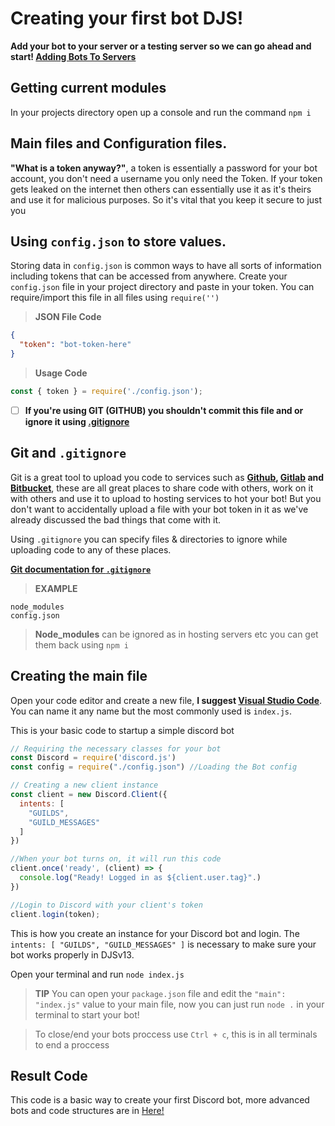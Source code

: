 # Creating your first bot DJS!
**Add your bot to your server or a testing server so we can go ahead and start! [Adding Bots To Servers](https://discordjs.guide/preparations/adding-your-bot-to-servers.html#bot-invite-links)**

## Getting current modules
In your projects directory open up a console and run the command `npm i`

## Main files and Configuration files.
**"What is a token anyway?"**, a token is essentially a password for your bot account, you don't need a username you only need the Token. If your token gets leaked on the internet then others can essentially use it as it's theirs and use it for malicious purposes. So it's vital that you keep it secure to just you

## Using `config.json` to store values.
Storing data in `config.json` is common ways to have all sorts of information including tokens that can be accessed from anywhere. Create your `config.json` file in your project directory and paste in your token. You can require/import this file in all files using `require('')`
> **JSON File Code**
```json
{
  "token": "bot-token-here"
}
```
> **Usage Code**
```javascript
const { token } = require('./config.json');
```
- [ ] **If you're using GIT (GITHUB) you shouldn't commit this file and or ignore it using [.gitignore]()**

## Git and `.gitignore`
Git is a great tool to upload you code to services such as  **[Github](), [Gitlab]() and [Bitbucket]()**, these are all great places to share code with others, work on it with others and use it to upload to hosting services to hot your bot! But you don't want to accidentally upload a file with your bot token in it as we've already discussed the bad things that come with it. 

Using `.gitignore` you can specify files & directories to ignore while uploading code to any of these places. 

**[Git documentation for `.gitignore`]()**
> **EXAMPLE**
```git
node_modules
config.json
```
> **Node_modules** can be ignored as in hosting servers etc you can get them back using `npm i`

## Creating the main file
Open your code editor and create a new file, **I suggest [Visual Studio Code](https://code.visualstudio.com/download)**. You can name it any name but the most commonly used is `index.js`.

This is your basic code to startup a simple discord bot
```javascript
// Requiring the necessary classes for your bot
const Discord = require('discord.js')
const config = require("./config.json") //Loading the Bot config

// Creating a new client instance
const client = new Discord.Client({
  intents: [
    "GUILDS",
    "GUILD_MESSAGES"
  ]
})

//When your bot turns on, it will run this code 
client.once('ready', (client) => {
  console.log("Ready! Logged in as ${client.user.tag}".)
})

//Login to Discord with your client's token
client.login(token);
```
This is how you create an instance for your Discord bot and login. The `intents: [ "GUILDS", "GUILD_MESSAGES" ]` is necessary to make sure your bot works properly in DJSv13.

Open your terminal and run `node index.js` 

> **TIP**
> You can open your `package.json` file and edit the `"main": "index.js"` value to your main file, now you can just run `node .` in your terminal to start your bot!

> To close/end your bots proccess use `Ctrl + c`, this is in all terminals to end a proccess

## Result Code
This code is a basic way to create your first Discord bot, more advanced bots and code structures are in [Here!](https://github.com/DJS-Support/DJS-v13-Support/tree/main/DJS-V13/code-samples)



